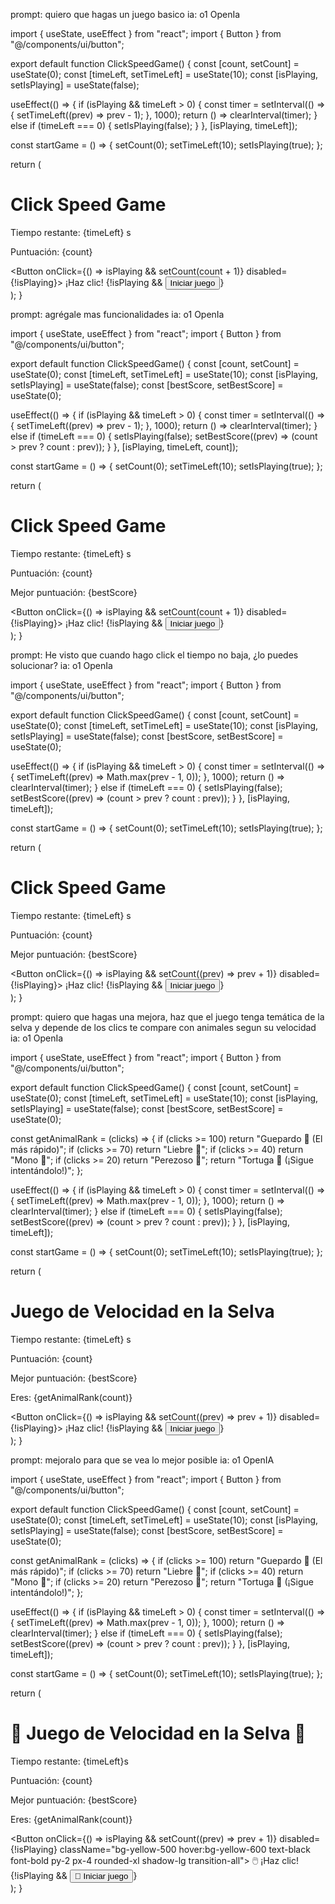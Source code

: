 prompt: quiero que hagas un juego basico
ia: o1 OpenIa

import { useState, useEffect } from "react";
import { Button } from "@/components/ui/button";

export default function ClickSpeedGame() {
  const [count, setCount] = useState(0);
  const [timeLeft, setTimeLeft] = useState(10);
  const [isPlaying, setIsPlaying] = useState(false);

  useEffect(() => {
    if (isPlaying && timeLeft > 0) {
      const timer = setInterval(() => {
        setTimeLeft((prev) => prev - 1);
      }, 1000);
      return () => clearInterval(timer);
    } else if (timeLeft === 0) {
      setIsPlaying(false);
    }
  }, [isPlaying, timeLeft]);

  const startGame = () => {
    setCount(0);
    setTimeLeft(10);
    setIsPlaying(true);
  };

  return (
    <div className="flex flex-col items-center justify-center min-h-screen gap-4">
      <h1 className="text-2xl font-bold">Click Speed Game</h1>
      <p className="text-lg">Tiempo restante: {timeLeft} s</p>
      <p className="text-lg">Puntuación: {count}</p>
      <Button onClick={() => isPlaying && setCount(count + 1)} disabled={!isPlaying}>
        ¡Haz clic!
      </Button>
      {!isPlaying && <Button onClick={startGame}>Iniciar juego</Button>}
    </div>
  );
}

prompt: agrégale mas funcionalidades
ia: o1 OpenIa

import { useState, useEffect } from "react";
import { Button } from "@/components/ui/button";

export default function ClickSpeedGame() {
  const [count, setCount] = useState(0);
  const [timeLeft, setTimeLeft] = useState(10);
  const [isPlaying, setIsPlaying] = useState(false);
  const [bestScore, setBestScore] = useState(0);

  useEffect(() => {
    if (isPlaying && timeLeft > 0) {
      const timer = setInterval(() => {
        setTimeLeft((prev) => prev - 1);
      }, 1000);
      return () => clearInterval(timer);
    } else if (timeLeft === 0) {
      setIsPlaying(false);
      setBestScore((prev) => (count > prev ? count : prev));
    }
  }, [isPlaying, timeLeft, count]);

  const startGame = () => {
    setCount(0);
    setTimeLeft(10);
    setIsPlaying(true);
  };

  return (
    <div className="flex flex-col items-center justify-center min-h-screen gap-4">
      <h1 className="text-2xl font-bold">Click Speed Game</h1>
      <p className="text-lg">Tiempo restante: {timeLeft} s</p>
      <p className="text-lg">Puntuación: {count}</p>
      <p className="text-lg font-semibold">Mejor puntuación: {bestScore}</p>
      <Button onClick={() => isPlaying && setCount(count + 1)} disabled={!isPlaying}>
        ¡Haz clic!
      </Button>
      {!isPlaying && <Button onClick={startGame}>Iniciar juego</Button>}
    </div>
  );
}

prompt: He visto que cuando hago click el tiempo no baja, ¿lo puedes solucionar?
ia: o1 OpenIa

import { useState, useEffect } from "react";
import { Button } from "@/components/ui/button";

export default function ClickSpeedGame() {
  const [count, setCount] = useState(0);
  const [timeLeft, setTimeLeft] = useState(10);
  const [isPlaying, setIsPlaying] = useState(false);
  const [bestScore, setBestScore] = useState(0);

  useEffect(() => {
    if (isPlaying && timeLeft > 0) {
      const timer = setInterval(() => {
        setTimeLeft((prev) => Math.max(prev - 1, 0));
      }, 1000);
      return () => clearInterval(timer);
    } else if (timeLeft === 0) {
      setIsPlaying(false);
      setBestScore((prev) => (count > prev ? count : prev));
    }
  }, [isPlaying, timeLeft]);

  const startGame = () => {
    setCount(0);
    setTimeLeft(10);
    setIsPlaying(true);
  };

  return (
    <div className="flex flex-col items-center justify-center min-h-screen gap-4">
      <h1 className="text-2xl font-bold">Click Speed Game</h1>
      <p className="text-lg">Tiempo restante: {timeLeft} s</p>
      <p className="text-lg">Puntuación: {count}</p>
      <p className="text-lg font-semibold">Mejor puntuación: {bestScore}</p>
      <Button onClick={() => isPlaying && setCount((prev) => prev + 1)} disabled={!isPlaying}>
        ¡Haz clic!
      </Button>
      {!isPlaying && <Button onClick={startGame}>Iniciar juego</Button>}
    </div>
  );
}

prompt: quiero que hagas una mejora, haz que el juego tenga temática de la selva y depende de los clics te compare con animales segun su velocidad
ia: o1 OpenIa

import { useState, useEffect } from "react";
import { Button } from "@/components/ui/button";

export default function ClickSpeedGame() {
  const [count, setCount] = useState(0);
  const [timeLeft, setTimeLeft] = useState(10);
  const [isPlaying, setIsPlaying] = useState(false);
  const [bestScore, setBestScore] = useState(0);

  const getAnimalRank = (clicks) => {
    if (clicks >= 100) return "Guepardo 🐆 (El más rápido)";
    if (clicks >= 70) return "Liebre 🐇";
    if (clicks >= 40) return "Mono 🐒";
    if (clicks >= 20) return "Perezoso 🦥";
    return "Tortuga 🐢 (¡Sigue intentándolo!)";
  };

  useEffect(() => {
    if (isPlaying && timeLeft > 0) {
      const timer = setInterval(() => {
        setTimeLeft((prev) => Math.max(prev - 1, 0));
      }, 1000);
      return () => clearInterval(timer);
    } else if (timeLeft === 0) {
      setIsPlaying(false);
      setBestScore((prev) => (count > prev ? count : prev));
    }
  }, [isPlaying, timeLeft]);

  const startGame = () => {
    setCount(0);
    setTimeLeft(10);
    setIsPlaying(true);
  };

  return (
    <div className="flex flex-col items-center justify-center min-h-screen gap-4 bg-green-700 text-white p-4 rounded-lg shadow-lg">
      <h1 className="text-3xl font-bold">Juego de Velocidad en la Selva</h1>
      <p className="text-lg">Tiempo restante: {timeLeft} s</p>
      <p className="text-lg">Puntuación: {count}</p>
      <p className="text-lg font-semibold">Mejor puntuación: {bestScore}</p>
      <p className="text-xl font-bold">Eres: {getAnimalRank(count)}</p>
      <Button onClick={() => isPlaying && setCount((prev) => prev + 1)} disabled={!isPlaying}>
        ¡Haz clic!
      </Button>
      {!isPlaying && <Button onClick={startGame}>Iniciar juego</Button>}
    </div>
  );
}

prompt: mejoralo para que se vea lo mejor posible
ia: o1 OpenIA

import { useState, useEffect } from "react";
import { Button } from "@/components/ui/button";

export default function ClickSpeedGame() {
  const [count, setCount] = useState(0);
  const [timeLeft, setTimeLeft] = useState(10);
  const [isPlaying, setIsPlaying] = useState(false);
  const [bestScore, setBestScore] = useState(0);

  const getAnimalRank = (clicks) => {
    if (clicks >= 100) return "Guepardo 🐆 (El más rápido)";
    if (clicks >= 70) return "Liebre 🐇";
    if (clicks >= 40) return "Mono 🐒";
    if (clicks >= 20) return "Perezoso 🦥";
    return "Tortuga 🐢 (¡Sigue intentándolo!)";
  };

  useEffect(() => {
    if (isPlaying && timeLeft > 0) {
      const timer = setInterval(() => {
        setTimeLeft((prev) => Math.max(prev - 1, 0));
      }, 1000);
      return () => clearInterval(timer);
    } else if (timeLeft === 0) {
      setIsPlaying(false);
      setBestScore((prev) => (count > prev ? count : prev));
    }
  }, [isPlaying, timeLeft]);

  const startGame = () => {
    setCount(0);
    setTimeLeft(10);
    setIsPlaying(true);
  };

  return (
    <div className="flex flex-col items-center justify-center min-h-screen gap-6 bg-gradient-to-b from-green-600 to-green-900 text-white p-6 rounded-lg shadow-2xl border-4 border-green-500">
      <h1 className="text-4xl font-extrabold text-yellow-300 drop-shadow-lg">🌿 Juego de Velocidad en la Selva 🌿</h1>
      <p className="text-lg bg-green-800 px-4 py-2 rounded-lg shadow-md">Tiempo restante: <span className="font-bold text-yellow-400">{timeLeft}s</span></p>
      <p className="text-lg bg-green-800 px-4 py-2 rounded-lg shadow-md">Puntuación: <span className="font-bold text-yellow-400">{count}</span></p>
      <p className="text-lg font-semibold bg-green-900 px-4 py-2 rounded-lg shadow-md">Mejor puntuación: <span className="text-yellow-300">{bestScore}</span></p>
      <p className="text-2xl font-bold bg-green-700 px-4 py-2 rounded-lg shadow-md border-2 border-yellow-400">Eres: {getAnimalRank(count)}</p>
      <Button onClick={() => isPlaying && setCount((prev) => prev + 1)} disabled={!isPlaying} className="bg-yellow-500 hover:bg-yellow-600 text-black font-bold py-2 px-4 rounded-xl shadow-lg transition-all">
        🖱️ ¡Haz clic!
      </Button>
      {!isPlaying && <Button onClick={startGame} className="bg-red-500 hover:bg-red-600 text-white font-bold py-2 px-4 rounded-xl shadow-lg transition-all">🚀 Iniciar juego</Button>}
    </div>
  );
}
